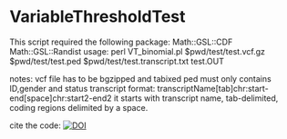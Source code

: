 # VariableThresholdTest

This script required the following package:
Math::GSL::CDF
Math::GSL::Randist
usage:
perl VT_binomial.pl $pwd/test/test.vcf.gz $pwd/test/test.ped $pwd/test/test.transcript.txt  test.OUT

notes: 
vcf file has to be bgzipped and tabixed
ped must only contains ID,gender and status
transcript format: transcriptName[tab]chr:start-end[space]chr:start2-end2
   it starts with transcript name, tab-delimited, coding regions delimited by a space.
   
cite the code: [![DOI](https://zenodo.org/badge/206874711.svg)](https://zenodo.org/badge/latestdoi/206874711)

 
